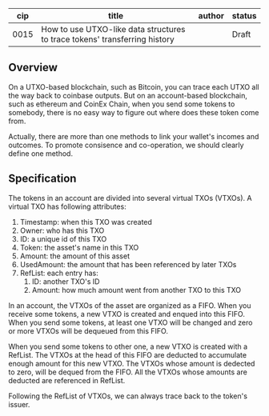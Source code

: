 | cip  | title                                                        | author | status |
| ---- | ------------------------------------------------------------ | ------ | ------ |
| 0015 | How to use UTXO-like data structures to trace tokens' transferring history |        | Draft  |

## Overview

On a UTXO-based blockchain, such as Bitcoin, you can trace each UTXO all the way back to coinbase outputs. But on an account-based blockchain, such as ethereum and CoinEx Chain, when you send some tokens to somebody, there is no easy way to figure out where does these token come from.

Actually, there are more than one methods to link your wallet's incomes and outcomes. To promote consisence and co-operation, we should clearly define one method.

## Specification

The tokens in an account are divided into several virtual TXOs (VTXOs).  A virtual TXO has following attributes:

1. Timestamp: when this TXO was created
2. Owner: who has this TXO
3. ID: a unique id of this TXO
4. Token: the asset's name in this TXO
5. Amount: the amount of this asset
6. UsedAmount: the amount that has been referenced by later TXOs
7. RefList: each entry has:
   1. ID: another TXO's ID
   2. Amount: how much amount went from another TXO to this TXO

In an account, the VTXOs of the asset are organized as a FIFO. When you receive some tokens, a new VTXO is created and enqued into this FIFO. When you send some tokens, at least one VTXO will be changed and zero or more VTXOs will be dequeued from this FIFO.

When you send some tokens to other one, a new VTXO is created with a RefList. The VTXOs at the head of this FIFO are deducted to accumulate enough amount for this new VTXO. The VTXOs whose amount is dedected to zero, will be dequed from the FIFO. All the VTXOs whose amounts are deducted are referenced in RefList.

Following the RefList of VTXOs, we can always trace back to the token's issuer.